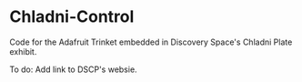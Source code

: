 Chladni-Control
===============

Code for the Adafruit Trinket embedded in Discovery Space's Chladni Plate exhibit.

To do: Add link to DSCP's websie.
